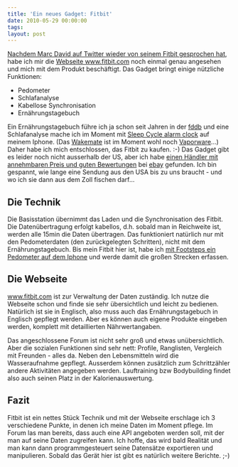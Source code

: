 ```yaml
---
title: 'Ein neues Gadget: Fitbit'
date: 2010-05-29 00:00:00 
tags: 
layout: post
---
```

<p><a href="http://twitter.com/marc_david/status/14777311762">Nachdem Marc David auf Twitter wieder von seinem Fitbit gesprochen hat</a>, habe ich mir die <a href="http://www.fitbit.com">Webseite www.fitbit.com</a> noch einmal genau angesehen und mich mit dem Produkt beschäftigt. Das Gadget bringt einige nützliche Funktionen:</p>

<p><ul>
	<li>Pedometer</li>
	<li>Schlafanalyse</li>
	<li>Kabellose Synchronisation</li>
	<li>Ernährungstagebuch</li>
</ul></p>

<p>Ein Ernährungstagebuch führe ich ja schon seit Jahren in der <a href="http://fddb.info">fddb</a> und eine Schlafanalyse mache ich im Moment mit <a href="http://itunes.apple.com/de/app/sleep-cycle-alarm-clock/id320606217?mt=8">Sleep Cycle alarm clock</a> auf meinem Iphone. (Das <a href="http://wakemate.com">Wakemate</a> ist im Moment wohl noch <a href="http://de.wikipedia.org/wiki/Vaporware">Vaporware</a>...) Daher habe ich mich entschlossen, das Fitbit zu kaufen. :-) Das Gadget gibt es leider noch nicht ausserhalb der US, aber ich habe <a href="http://myworld.ebay.de/wileysprockett/">einen Händler mit annehmbaren Preis und guten Bewertungen</a> bei <a href="http://www.ebay.de">ebay</a> gefunden. Ich bin gespannt, wie lange eine Sendung aus den USA bis zu uns braucht - und wo ich sie dann aus dem Zoll fischen darf...</p>

<h2>Die Technik</h2>

<p>Die Basisstation übernimmt das Laden und die Synchronisation des Fitbit. Die Datenübertragung erfolgt kabellos, d.h. sobald man in Reichweite ist, werden alle 15min die Daten übertragen. Das funktioniert natürlich nur mit den Pedometerdaten (den zurückgelegten Schritten), nicht mit dem Ernährungstagebuch. Bis mein Fitbit hier ist, habe ich <a href="http://itunes.apple.com/de/app/footsteps-pedometer/id329766980?mt=8">mit Footsteps ein Pedometer auf dem Iphone</a> und werde damit die großen Strecken erfassen.</p>

<h2>Die Webseite</h2>

<p><a href="http://www.fitbit.com">www.fitbit.com</a> ist zur Verwaltung der Daten zuständig. Ich nutze die Webseite schon und finde sie sehr übersichtlich und leicht zu bedienen. Natürlich ist sie in Englisch, also muss auch das Ernährungstagebuch in Englisch gepflegt werden. Aber es können auch eigene Produkte eingeben werden, komplett mit detaillierten Nährwertangaben.</p>

<p>Das angeschlossene Forum ist nicht sehr groß und etwas unübersichtlich. Aber die sozialen Funktionen sind sehr nett: Profile, Ranglisten, Vergleich mit Freunden - alles da.  Neben den Lebensmitteln wird die Wasseraufnahme gepflegt. Ausserdem können zusätzlich zum Schrittzähler andere Aktivitäten angegeben werden. Lauftraining bzw Bodybuilding findet also auch seinen Platz in der Kalorienauswertung.</p>

<h2>Fazit</h2>

<p>Fitbit ist ein nettes Stück Technik und mit der Webseite erschlage ich 3 verschiedene Punkte, in denen ich meine Daten im Moment pflege. Im Forum las man bereits, dass auch eine API angeboten werden soll, mit der man auf seine Daten zugreifen kann. Ich hoffe, das wird bald Realität und man kann dann programmgesteuert seine Datensätze exportieren und manipulieren.  Sobald das Gerät hier ist gibt es natürlich weitere Berichte. ;-)</p>
